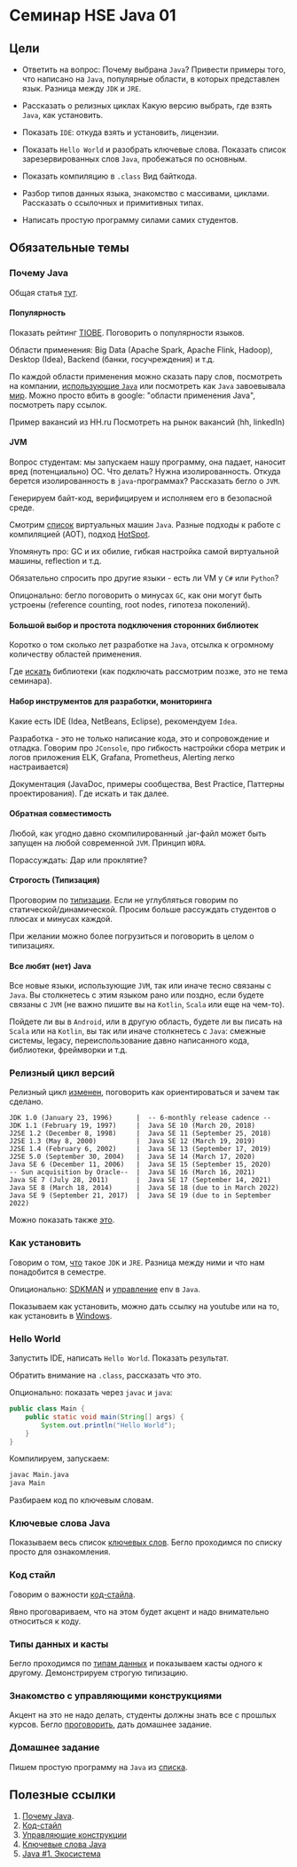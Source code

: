 # Семинар HSE Java 01

## Цели

* Ответить на вопрос: Почему выбрана `Java`?
Привести примеры того, что написано на `Java`, популярные области, в которых представлен язык.
Разница между `JDK` и `JRE`.

* Рассказать о релизных циклах
Какую версию выбрать, где взять `Java`, как установить.

* Показать `IDE`: откуда взять и установить, лицензии.

* Показать `Hello World` и разобрать ключевые слова.
Показать список зарезервированных слов `Java`, пробежаться по основным.

* Показать компиляцию в `.class`
Вид байткода.

* Разбор типов данных языка, знакомство с массивами, циклами.
Рассказать о ссылочных и примитивных типах.

* Написать простую программу силами самих студентов.

## Обязательные темы

### Почему Java

Общая статья [тут](../zero_to_hero/intro.md).

#### Популярность

Показать рейтинг [TIOBE](https://www.tiobe.com/tiobe-index/). Поговорить о популярности языков.

Области применения: Big Data (Apache Spark, Apache Flink, Hadoop), Desktop (Idea), Backend (банки, госучреждения) и т.д.

По каждой области применения можно сказать пару слов, посмотреть на компании, [использующие `Java`](https://en.wikipedia.org/wiki/Programming_languages_used_in_most_popular_websites) или посмотреть как `Java` завоевывала [мир](https://www.oracle.com/cis/corporate/blog/java-25years-2020-05-26.html).
Можно просто вбить в google: "области применения Java", посмотреть пару ссылок.

Пример вакансий из HH.ru
Посмотреть на рынок вакансий (hh, linkedIn)

#### JVM

Вопрос студентам: мы запускаем нашу программу, она падает, наносит вред (потенциально) ОС. Что делать?
Нужна изолированность. Откуда берется изолированность в `java`-программах?
Рассказать бегло о `JVM`.

Генерируем байт-код, верифицируем и исполняем его в безопасной среде.

Смотрим [список](https://ru.wikipedia.org/wiki/%D0%A1%D0%BF%D0%B8%D1%81%D0%BE%D0%BA_%D0%B2%D0%B8%D1%80%D1%82%D1%83%D0%B0%D0%BB%D1%8C%D0%BD%D1%8B%D1%85_%D0%BC%D0%B0%D1%88%D0%B8%D0%BD_Java) виртуальных машин `Java`. Разные подходы к работе с компиляцией (AOT), подход [HotSpot](https://ru.wikipedia.org/wiki/HotSpot).

Упомянуть про: GC и их обилие, гибкая настройка самой виртуальной машины, reflection и т.д.

Обязательно спросить про другие языки - есть ли VM у `C#` или `Python`?

Опицонально: бегло поговорить о минусах `GC`, как они могут быть устроены (reference counting, root nodes, гипотеза поколений).

#### Большой выбор и простота подключения сторонних библиотек

Коротко о том сколько лет разработке на `Java`, отсылка к огромному количеству областей применения.

Где [искать](https://search.maven.org/) библиотеки (как подключать рассмотрим позже, это не тема семинара).

#### Набор инструментов для разработки, мониторинга

Какие есть IDE (Idea, NetBeans, Eclipse), рекомендуем `Idea`.

Разработка - это не только написание кода, это и сопровождение и отладка.
Говорим про `JConsole`, про гибкость настройки сбора метрик и логов приложения ELK, Grafana, Prometheus, Alerting легко настраивается)

Документация (JavaDoc, примеры сообщества, Best Practice, Паттерны проектирования).
Где искать и так далее.

#### Обратная совместимость

Любой, как угодно давно скомпилированный .jar-файл может быть запущен на любой современной `JVM`.
Принцип `WORA`.

Порассуждать: Дар или проклятие?

#### Строгость (Типизация)

Проговорим по [типизации](https://habr.com/ru/post/161205/).
Если не углубляться говорим по статической/динамической.
Просим больше рассуждать студентов о плюсах и минусах каждой.

При желании можно более погрузиться и поговорить в целом о типизациях.

#### Все любят (нет) Java

Все новые языки, использующие `JVM`, так или иначе тесно связаны с `Java`. Вы столкнетесь с этим языком рано или поздно, если будете связаны с `JVM` (не важно пишите вы на `Kotlin`, `Scala` или еще на чем-то).

Пойдете ли вы в `Android`, или в другую область, будете ли вы писать на `Scala` или на `Kotlin`, вы так или иначе столкнетесь с `Java`: смежные системы, legacy, переиспользование давно написанного кода, библиотеки, фреймворки и т.д.

### Релизный цикл версий

Релизный цикл [изменен](https://habr.com/ru/post/337704/), поговорить как ориентироваться и зачем так сделано.

```raw
JDK 1.0 (January 23, 1996)      |  -- 6-monthly release cadence --
JDK 1.1 (February 19, 1997)     |  Java SE 10 (March 20, 2018)
J2SE 1.2 (December 8, 1998)     |  Java SE 11 (September 25, 2018)
J2SE 1.3 (May 8, 2000)          |  Java SE 12 (March 19, 2019)
J2SE 1.4 (February 6, 2002)     |  Java SE 13 (September 17, 2019)
J2SE 5.0 (September 30, 2004)   |  Java SE 14 (March 17, 2020)
Java SE 6 (December 11, 2006)   |  Java SE 15 (September 15, 2020)
-- Sun acquisition by Oracle--  |  Java SE 16 (March 16, 2021)
Java SE 7 (July 28, 2011)       |  Java SE 17 (September 14, 2021)
Java SE 8 (March 18, 2014)      |  Java SE 18 (due to in March 2022)
Java SE 9 (September 21, 2017)  |  Java SE 19 (due to in September 2022)
```

Можно показать также [это](https://blogs.oracle.com/javamagazine/post/java-long-term-support-lts).

### Как установить

Говорим о том, [что](https://javadevblog.com/chto-takoe-jdk-jre-i-jvm-v-java.html) такое `JDK` и `JRE`.
Разница между ними и что нам понадобится в семестре.

Опиционально: [SDKMAN](https://sdkman.io/usage#upgrade) и [управление](https://habr.com/ru/company/otus/blog/507908/) env в `Java`.  

Показываем как установить, можно дать ссылку на youtube или на то, как установить в [Windows](https://java.tutorials24x7.com/blog/how-to-install-java-16-on-windows).

### Hello World

Запустить IDE, написать `Hello World`. Показать результат.

Обратить внимание на `.class`, рассказать что это.

Опционально: показать через `javac` и `java`:

```java
public class Main {
    public static void main(String[] args) {
        System.out.println("Hello World");
    }
}
```

Компилируем, запускаем:

```bash
javac Main.java
java Main
```

Разбираем код по ключевым словам.

### Ключевые слова Java

Показываем весь список [ключевых слов](https://en.wikipedia.org/wiki/List_of_Java_keywords).
Бегло проходимся по списку просто для ознакомления.

### Код стайл

Говорим о важности [код-стайла](../../jcore/beginner/code_style.md).

Явно проговариваем, что на этом будет акцент и надо внимательно относиться к коду.

### Типы данных и касты

Бегло проходимся по [типам данных](../zero_to_hero/first.md) и показываем касты одного к другому.
Демонстрируем строгую типизацию.

### Знакомство с управляющими конструкциями

Акцент на это не надо делать, студенты должны знать все с прошлых курсов.
Бегло [проговорить](../zero_to_hero/first.md#14-%D0%BE%D0%BF%D0%B5%D1%80%D0%B0%D1%82%D0%BE%D1%80%D1%8B), дать домашнее задание.

### Домашнее задание

Пишем простую программу на `Java` из [списка](../zero_to_hero/first.md#17-%D0%BF%D1%80%D0%B0%D0%BA%D1%82%D0%B8%D0%BA%D0%B0).

## Полезные ссылки

1. [Почему Java](../zero_to_hero/intro.md).
2. [Код-стайл](../../jcore/beginner/code_style.md)
3. [Управляющие конструкции](../zero_to_hero/first.md)
4. [Ключевые слова Java](https://en.wikipedia.org/wiki/List_of_Java_keywords)
5. [Java #1. Экосистема](https://www.youtube.com/watch?v=Bgs-8eJyzhg&list=PL4_hYwCyhAvblhTbPQmOF4b3kilWSpOjU)

